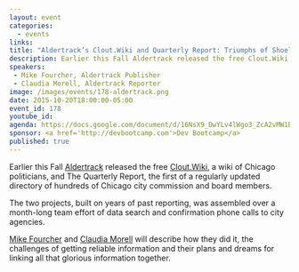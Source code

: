 ```yaml
---
layout: event
categories: 
  - events
links:
title: "Aldertrack’s Clout.Wiki and Quarterly Report: Triumphs of Shoeleather Reporting"
description: Earlier this Fall Aldertrack released the free Clout.Wiki, a wiki of Chicago politicians, and The Quarterly Report, the first of a regularly updated directory of hundreds of Chicago city commission and board members.
speakers:
 - Mike Fourcher, Aldertrack Publisher
 - Claudia Morell, Aldertrack Reporter
image: /images/events/178-aldertrack.png
date: 2015-10-20T18:00:00-05:00
event_id: 178
youtube_id: 
agenda: https://docs.google.com/document/d/16NsX9_DwYLv4lWgo3_ZcA2vMW1BCa1_d_IjnHpZwecY/edit#
sponsor: <a href='http://devbootcamp.com'>Dev Bootcamp</a>
published: true
---
```



Earlier this Fall [Aldertrack](http://aldertrack.com/) released the free [Clout.Wiki](http://clout.wiki/), a wiki of Chicago politicians, and The Quarterly Report, the first of a regularly updated directory of hundreds of Chicago city commission and board members. 

The two projects, built on years of past reporting, was assembled over a month-long team effort of data search and confirmation phone calls to city agencies. 

[Mike Fourcher](https://twitter.com/vouchey) and [Claudia Morell](https://twitter.com/claudiamorell) will describe how they did it, the challenges of getting reliable information and their plans and dreams for linking all that glorious information together.